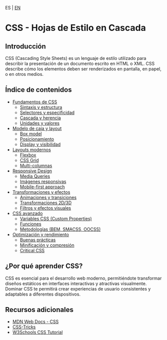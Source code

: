 <!-- MULTILANGUAJE MENU START -->
ES | [EN](https://lckpig.gitbook.io/practical-dev-handbook/css)
<!-- MULTILANGUAJE MENU END -->

# CSS - Hojas de Estilo en Cascada

## Introducción

CSS (Cascading Style Sheets) es un lenguaje de estilo utilizado para describir la presentación de un documento escrito en HTML o XML. CSS describe cómo los elementos deben ser renderizados en pantalla, en papel, o en otros medios.

## Índice de contenidos

- [Fundamentos de CSS](/css/fundamentals)
  - [Sintaxis y estructura](/css/fundamentals/syntax-and-structure)
  - [Selectores y especificidad](/css/fundamentals/selectors-and-specificity)
  - [Cascada y herencia](/css/fundamentals/cascade-and-inheritance)
  - [Unidades y valores](/css/fundamentals/units-and-values)
- [Modelo de caja y layout](/css/box-model)
  - [Box model](/css/box-model/box-model)
  - [Posicionamiento](/css/box-model/positioning)
  - [Display y visibilidad](/css/box-model/display-and-visibility)
- [Layouts modernos](/css/modern-layouts)
  - [Flexbox](/css/modern-layouts/flexbox)
  - [CSS Grid](/css/modern-layouts/css-grid)
  - [Multi-columnas](/css/modern-layouts/multi-columns)
- [Responsive Design](/css/responsive-design)
  - [Media Queries](/css/responsive-design/media-queries)
  - [Imágenes responsivas](/css/responsive-design/responsive-images)
  - [Mobile-first approach](/css/responsive-design/mobile-first-approach)
- [Transformaciones y efectos](/css/transformations)
  - [Animaciones y transiciones](/css/transformations/animations-and-transitions)
  - [Transformaciones 2D/3D](/css/transformations/2d-3d-transformations)
  - [Filtros y efectos visuales](/css/transformations/filters-and-visual-effects)
- [CSS avanzado](/css/advanced)
  - [Variables CSS (Custom Properties)](/css/advanced/css-variables)
  - [Funciones](/css/advanced/functions)
  - [Metodologías (BEM, SMACSS, OOCSS)](/css/advanced/methodologies)
- [Optimización y rendimiento](/css/optimization)
  - [Buenas prácticas](/css/optimization/best-practices)
  - [Minificación y compresión](/css/optimization/minification-and-compression)
  - [Critical CSS](/css/optimization/critical-css)

## ¿Por qué aprender CSS?

CSS es esencial para el desarrollo web moderno, permitiéndote transformar diseños estáticos en interfaces interactivas y atractivas visualmente. Dominar CSS te permitirá crear experiencias de usuario consistentes y adaptables a diferentes dispositivos.

## Recursos adicionales

- [MDN Web Docs - CSS](https://developer.mozilla.org/es/docs/Web/CSS)
- [CSS-Tricks](https://css-tricks.com/)
- [W3Schools CSS Tutorial](https://www.w3schools.com/css/) 